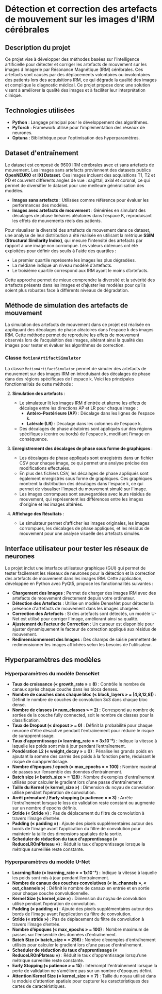 # Détection et correction des artefacts de mouvement sur les images d'IRM cérébrales

## Description du projet

Ce projet vise à développer des méthodes basées sur l'intelligence artificielle pour détecter et corriger les artefacts de mouvement sur les images d'Imagerie par Résonance Magnétique (IRM) cérébrales. Ces artefacts sont causés par des déplacements volontaires ou involontaires des patients lors des acquisitions IRM, ce qui dégrade la qualité des images et complique le diagnostic médical. Ce projet propose donc une solution visant à améliorer la qualité des images et à faciliter leur interprétation clinique.

## Technologies utilisées

- **Python** : Langage principal pour le développement des algorithmes.
- **PyTorch** : Framework utilisé pour l'implémentation des réseaux de neurones.
- **Optuna** : Bibliothèque pour l'optimisation des hyperparamètres.

## Dataset d'entraînement

Le dataset est composé de 9600 IRM cérébrales avec et sans artefacts de mouvement. Les images sans artefacts proviennent des datasets publics **OpenNEURO** et **IXI Dataset**. Ces images incluent des acquisitions T1, T2 et PD et couvrent différents angles de vue : sagittal, axial et coronal, ce qui permet de diversifier le dataset pour une meilleure généralisation des modèles. 

- **Images sans artefacts** : Utilisées comme référence pour évaluer les performances des modèles.
- **Images avec artefacts de mouvement** : Générées en simulant des décalages de phase linéaires aléatoires dans l’espace K, reproduisant les effets de mouvements réels des patients.

Pour visualiser la diversité des artefacts de mouvement dans ce dataset, une analyse de leur distribution a été réalisée en utilisant la métrique **SSIM (Structural Similarity Index)**, qui mesure l'intensité des artefacts par rapport à une image non corrompue. Les valeurs obtenues ont été exploitées pour définir des seuils à l'aide des quartiles :
- Le premier quartile représente les images les plus dégradées.
- La médiane indique un niveau modéré d’artefacts.
- Le troisième quartile correspond aux IRM ayant le moins d’artefacts.

Cette approche permet de mieux comprendre la diversité et la sévérité des artefacts présents dans les images et d’ajuster les modèles pour qu’ils soient plus robustes face à différents niveaux de dégradation.

## Méthode de simulation des artefacts de mouvement

La simulation des artefacts de mouvement dans ce projet est réalisée en appliquant des décalages de phase aléatoires dans l'espace k des images IRM. Cette méthode permet de reproduire les effets de mouvement observés lors de l'acquisition des images, altérant ainsi la qualité des images pour tester et évaluer les algorithmes de correction.

### Classe `MotionArtifactSimulator`

La classe `MotionArtifactSimulator` permet de simuler des artefacts de mouvement sur des images IRM en introduisant des décalages de phase dans des régions spécifiques de l'espace k. Voici les principales fonctionnalités de cette méthode :

2. **Simulation des artefacts** :
   - Le simulateur lit les images IRM d'entrée et alterne les effets de décalage entre les directions AP et LR pour chaque  image :
     - **Antéro-Postérieure (AP)** : Décalage dans les lignes de l'espace k.
     - **Latérale (LR)** : Décalage dans les colonnes de l'espace k.
   - Des décalages de phase aléatoires sont appliqués sur des régions spécifiques (centre ou bords) de l'espace k, modifiant l'image en conséquence.

3. **Enregistrement des décalages de phase sous forme de graphiques** :
   - Les décalages de phase appliqués sont enregistrés dans un fichier CSV pour chaque image, ce qui permet une analyse précise des modifications effectuées.
   - En plus des fichiers CSV, les décalages de phase appliqués sont également enregistrés sous forme de graphiques. Ces graphiques montrent la distribution des décalages dans l'espace k, ce qui permet de visualiser l'impact du mouvement simulé sur l'image.
   - Les images corrompues sont sauvegardées avec leurs résidus de mouvement, qui représentent les différences entre les images d'origine et les images altérées.

6. **Affichage des Résultats** :
   - Le simulateur permet d'afficher les images originales, les images corrompues, les décalages de phase appliqués, et les résidus de mouvement pour une analyse visuelle des artefacts simulés.

## Interface utilisateur pour tester les réseaux de neurones

Le projet inclut une interface utilisateur graphique (GUI) qui permet de tester facilement les réseaux de neurones pour la détection et la correction des artefacts de mouvement dans les images IRM. Cette application, développée en Python avec PyQt5, propose les fonctionnalités suivantes :

- **Chargement des Images** : Permet de charger des images IRM avec des artefacts de mouvement directement depuis votre ordinateur.
- **Détection des Artefacts** : Utilise un modèle DenseNet pour détecter la présence d'artefacts de mouvement dans les images chargées.
- **Correction des Artefacts** : Si des artefacts sont détectés, un modèle U-Net est utilisé pour corriger l'image, améliorant ainsi sa qualité.
- **Ajustement du Facteur de Correction** : Un curseur est disponible pour ajuster dynamiquement le facteur de correction appliqué aux résidus de mouvement.
- **Redimensionnement des Images** : Des champs de saisie permettent de redimensionner les images affichées selon les besoins de l'utilisateur.

## Hyperparamètres des modèles

### Hyperparamètres du modèle DenseNet 

- **Taux de croissance (« growth_rate » = 8)** : Contrôle le nombre de canaux après chaque couche dans les blocs denses.
- **Nombre de couches dans chaque bloc (« block_layers » = [4,8,12,8])** : Définit le nombre de couches de convolution 3x3 dans chaque bloc dense.
- **Nombre de classes (« num_classes » = 2)** : Correspond au nombre de sorties de la couche fully connected, soit le nombre de classes pour la classification.
- **Taux de Dropout (« dropout » = 0)** : Définit la probabilité pour chaque neurone d'être désactivé pendant l'entraînement pour réduire le risque de surapprentissage.
- **Taux d’apprentissage (« learning_rate » = 3x10⁻⁶)** : Indique la vitesse à laquelle les poids sont mis à jour pendant l’entraînement.
- **Pondération L2 (« weight_decay » = 0)** : Pénalise les grands poids en ajoutant la somme des carrés des poids à la fonction perte, réduisant le risque de surapprentissage.
- **Nombre d’époques / epoch (« max_epochs » = 100)** : Nombre maximal de passes sur l’ensemble des données d’entraînement.
- **Batch size (« batch_size » = 128)** : Nombre d’exemples d’entraînement utilisés pour calculer le gradient lors d’une passe d’entraînement.
- **Taille du Kernel (« kernel_size »)** : Dimension du noyau de convolution utilisé pendant l’opération de convolution.
- **Arrêt prématuré / Early stopping (« patience » = 3)** : Arrête l’entraînement lorsque le loss de validation reste constant ou augmente sur un nombre d'epochs définis.
- **Stride (« Stride »)** : Pas de déplacement du filtre de convolution à travers l’image d’entrée.
- **Padding (« padding »)** : Ajoute des pixels supplémentaires autour des bords de l’image avant l’application du filtre de convolution pour maintenir la taille des dimensions spatiales de la sortie.
- **Scheduler de réduction du taux d'apprentissage (« ReduceLROnPlateau »)** : Réduit le taux d'apprentissage lorsque la métrique surveillée reste constante.

### Hyperparamètres du modèle U-Net 

- **Learning Rate (« learning_rate » = 1x10⁻⁴)** : Indique la vitesse à laquelle les poids sont mis à jour pendant l’entraînement.
- **Nombre de canaux des couches convolutives (« in_channels », « out_channels »)** : Définit le nombre de canaux en entrée et en sortie pour chaque couche convolutionnelle.
- **Kernel Size (« kernel_size »)** : Dimension du noyau de convolution utilisé pendant l’opération de convolution.
- **Padding (« padding »)** : Ajoute des pixels supplémentaires autour des bords de l’image avant l’application du filtre de convolution.
- **Stride (« stride »)** : Pas de déplacement du filtre de convolution à travers l’image d’entrée.
- **Nombre d’époques (« max_epochs » = 100)** : Nombre maximum de passes sur l'ensemble des données d'entraînement.
- **Batch Size (« batch_size » = 256)** : Nombre d’exemples d’entraînement utilisés pour calculer le gradient lors d’une passe d’entraînement.
- **Scheduler de réduction du taux d'apprentissage (« ReduceLROnPlateau »)** : Réduit le taux d'apprentissage lorsqu’une métrique surveillée reste constante.
- **Early Stopping (« patience » = 15)** : Interrompt l'entraînement lorsque la perte de validation ne s’améliore pas sur un nombre d'époques défini.
- **Attention Kernel Size (« kernel_size » = 7)** : Taille du noyau utilisé dans le module d'attention spatiale pour capturer les caractéristiques des cartes de caractéristiques.

